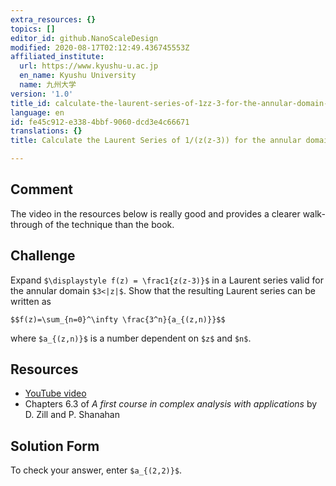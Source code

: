```yaml
---
extra_resources: {}
topics: []
editor_id: github.NanoScaleDesign
modified: 2020-08-17T02:12:49.436745553Z
affiliated_institute:
  url: https://www.kyushu-u.ac.jp
  en_name: Kyushu University
  name: 九州大学
version: '1.0'
title_id: calculate-the-laurent-series-of-1zz-3-for-the-annular-domain-3z
language: en
id: fe45c912-e338-4bbf-9060-dcd3e4c66671
translations: {}
title: Calculate the Laurent Series of 1/(z(z-3)) for the annular domain 3<|z|

---
```


## Comment
The video in the resources below is really good and provides a clearer walk-through of the technique than the book.

## Challenge
Expand `$\displaystyle f(z) = \frac1{z(z-3)}$` in a Laurent series valid for the annular domain `$3<|z|$`. Show that the resulting Laurent series can be written as

`$$f(z)=\sum_{n=0}^\infty \frac{3^n}{a_{(z,n)}}$$`

where `$a_{(z,n)}$` is a number dependent on `$z$` and `$n$`.

## Resources
- [YouTube video](https://www.youtube.com/watch?v=LJrP5PCCpTI&list=PLi7yHjesblV0sSfZzWdSUXGO683n_nJdQ&index=31)
- Chapters 6.3 of *A first course in complex analysis with applications* by D. Zill and P. Shanahan


## Solution Form
To check your answer, enter `$a_{(2,2)}$`.